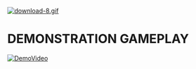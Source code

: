 [![download-8.gif](https://i.postimg.cc/xqVnhx48/download-8.gif)](https://postimg.cc/xN5wbRYV)
# DEMONSTRATION GAMEPLAY
[![DemoVideo](https://i.postimg.cc/hvXkyYbB/coin.jpg)](https://youtu.be/xDmEBLipWu0)
